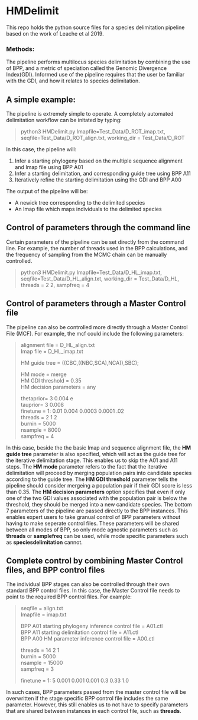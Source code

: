 # HMDelimit
This repo holds the python source files for a species delimitation pipeline based on the work of Leache et al 2019.
### Methods:
The pipeline performs multilocus species delimitation by combining the use of BPP, and a metric of speciation called the Genomic Divergence Index(GDI). Informed use of the pipeline requires that the user be familiar with the GDI, and how it relates to species delimitation. 
## A simple example:
The pipeline is extremely simple to operate. A completely automated delimitation workflow can be initated by typing: 

> python3 HMDelimit.py Imapfile=Test_Data/D_ROT_imap.txt, seqfile=Test_Data/D_ROT_align.txt, working_dir = Test_Data/D_ROT

In this case, the pipeline will:

1. Infer a starting phylogeny based on the multiple sequence alignment and Imap file using BPP A01
2. Infer a starting delimitation, and corresponding guide tree using BPP A11
3. Iteratively refine the starting delimitation using the GDI and BPP A00

The output of the pipeline will be:

- A newick tree corresponding to the delimited species
- An Imap file which maps individuals to the delimited species 

## Control of parameters through the command line
Certain parameters of the pipeline can be set directly from the command line. For example, the number of threads used in the BPP calculations, and the frequency of sampling from the MCMC chain can be manually controlled.

> python3 HMDelimit.py Imapfile=Test_Data/D_HL_imap.txt, seqfile=Test_Data/D_HL_align.txt, working_dir = Test_Data/D_HL, threads = 2 2, sampfreq = 4

## Control of parameters through a Master Control file
The pipeline can also be controlled more directly through a Master Control File (MCF). For example, the mcf could include the following parameters:

> alignment file = D_HL_align.txt  
> Imap file = D_HL_imap.txt  
>   
> HM guide tree = ((CBC,((NBC,SCA),NCA)),SBC);  
>   
> HM mode = merge   
> HM GDI threshold = 0.35   
> HM decision parameters = any   
>    
> thetaprior= 3 0.004 e   
> tauprior= 3 0.008   
> finetune = 1: 0.01 0.004 0.0003 0.0001 .02   
> threads = 2 1 2   
> burnin =  5000   
> nsample = 8000      
> sampfreq = 4   

In this case, beside the the basic Imap and sequence alignment file, the **HM guide tree** parameter is also specified, which will act as the guide tree for the iterative delimitation stage. This enables us to skip the A01 and A11 steps. The **HM mode** parameter refers to the fact that the iterative delimitation will proceed by merging population pairs into candidate species according to the guide tree. The **HM GDI threshold** parameter tells the pipeline should consider mergeing a population pair if their GDI score is less than 0.35. The **HM decision parameters** option specifies that even if only one of the two GDI values associated with the population pair is below the threshold, they should be merged into a new candidate species. The bottom 7 parameters of the pipeline are passed directly to the BPP instances. This enables expert users to take granual control of BPP parameters without having to make seperate control files. These parameters will be shared between all modes of BPP, so only mode agnostic parameters such as **threads** or **samplefreq** can be used, while mode specific parameters such as **speciesdelimitation** cannot.

## Complete control by combining Master Control files, and BPP control files
The individual BPP stages can also be controlled through their own standard BPP control files. In this case, the Master Control file needs to point to the required BPP control files. For example:

> seqfile = align.txt   
> Imapfile = imap.txt   
>    
> BPP A01 starting phylogeny inference control file = A01.ctl   
> BPP A11 starting delimitation control file  = A11.ctl   
> BPP A00 HM parameter inference control file = A00.ctl   
>    
> threads = 14 2 1   
> burnin =   5000   
> nsample = 15000      
> sampfreq = 3   
>    
> finetune = 1: 5 0.001 0.001 0.001 0.3 0.33 1.0   

In such cases, BPP parameters passed from the master control file will be overwritten if the stage specific BPP control file includes the same parameter. However, this still enables us to not have to specify parameters that are shared between instances in each control file, such as **threads**. 